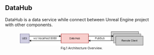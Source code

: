 ## DataHub

DataHub is a data service while connect between Unreal Engine project with other components.

<div style="text-align: center;">
<img src="imgs/datahub architecture.png" style="zoom:75%;" />
<div style="text-align:center;font-size:75%">Fig.1 Architecture Overview.</div>
</div>

